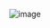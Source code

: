 ![image](https://user-images.githubusercontent.com/95168051/187043471-7a3a2965-464a-4505-931b-38d059b411dd.png)
